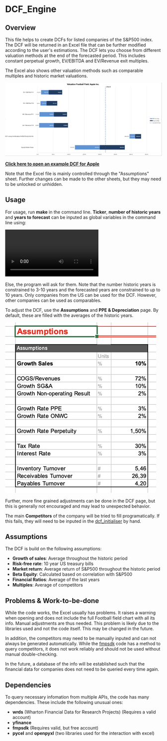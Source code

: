 # **DCF_Engine**

## Overview
This file helps to create DCFs for listed companies of the S&P500 index. The DCF will be returned in an Excel file that can be further modified according to the user's estimations. The DCF lets you choose from different valuation methods at the end of the forecasted period. This includes constant perpetual growth, EV/EBITDA and EV/Revenue exit multiples.

The Excel also shows other valuation methods such as comparable multiples and historic market valuations.

![alt text](./additional_files/Apple_DCF.png)

[**Click here to open an example DCF for Apple**](./resources/DCF_template.xltm)

Note that the Excel file is mainly controlled through the "Assumptions" sheet. Further changes can be made to the other sheets, but they may need to be unlocked or unhidden.

## Usage
For usage, run **make** in the command line. **Ticker**, **number of historic years** and **years to forecast** can be inputed as global variables in the command line using:

![Video usage](./additional_files/usage_video.mov)


Else, the program will ask for them. Note that the number historic years is constrained to 3-10 years and the forecasted years are constrained to up to 10 years.
Only companies from the US can be used for the DCF. However, other companies can be used as comparables.

To adjust the DCF, use the **Assumptions** and **PPE & Depreciation** page. By default, these are filled with the averages of the historic years.

![alt text](./additional_files/assumptions_sheet.png)


Further, more fine grained adjustments can be done in the DCF page, but this is generally not encouraged and may lead to unexpected behavior.

The main **Competitors** of the company will be tried to fill programatically. If this fails, they will need to be inputed in the [dcf_initialiser](/DCF_Engine/dcf_initialiser.py) by hand.

## Assumptions
The DCF is build on the following assumptions:
- **Growth of sales**:  Average throughout the historic period
- **Risk-free rate**:   10 year US treasury bills
- **Market return**:    Average return of S&P500 throughout the historic period
- **Beta Equity**:      Calculated based on correlation with S&P500
- **Financial Ratios**: Average of the last years
- **Multiples**:        Average of competitors

## Problems & Work-to-be-done
While the code works, the Excel usually has problems. It raises a warning when opening and does not include the full Football field chart with all its info. Manual adjustments are thus needed. This problem is likely due to the libraries used and not the code itself. This may be changed in the future.
 
In addition, the competitors may need to be manually inputed and can not always be generated automatically. While the [fmpsdk](DCF_Engine/fmpsdk_query/fmpsdk_query.py) code has a method to query competitors, it does not work reliably and should not be used without manual double-checking.

In the future, a database of the info will be established such that the financial data for companies does not need to be queried every time again.


## Dependencies
To query necessary infomation from multiple APIs, the code has many dependencies. These include the following unusual ones:  
- **wrds** (Wharton Financial Data for Research Projects) (Requires a valid account)  
- **yfinance**   
- **fmpsdk** (Requires valid, but free account)
- **pycel** and **openpyxl** (two libraries used for the interaction with excel)
